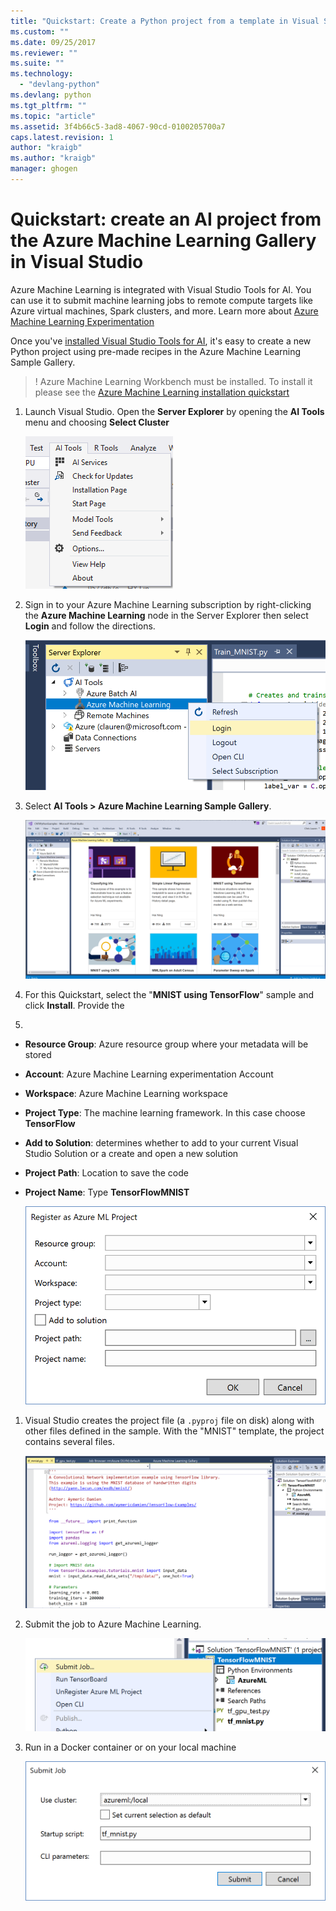 ```yaml
---
title: "Quickstart: Create a Python project from a template in Visual Studio | Microsoft Docs"
ms.custom: ""
ms.date: 09/25/2017
ms.reviewer: ""
ms.suite: ""
ms.technology:
  - "devlang-python"
ms.devlang: python
ms.tgt_pltfrm: ""
ms.topic: "article"
ms.assetid: 3f4b66c5-3ad8-4067-90cd-0100205700a7
caps.latest.revision: 1
author: "kraigb"
ms.author: "kraigb"
manager: ghogen
---
```


# Quickstart: create an AI project from the Azure Machine Learning Gallery in Visual Studio

Azure Machine Learning is integrated with Visual Studio Tools for AI. You can use it to submit machine learning jobs to remote compute targets like Azure virtual machines, Spark clusters, and more. Learn more about [Azure Machine Learning Experimentation](https://docs.microsoft.com/en-us/azure/machine-learning/preview/experimentation-service-configuration) 

Once you've [installed Visual Studio Tools for AI](installation.md), it's easy to create a new Python project using pre-made recipes in the Azure Machine Learning Sample Gallery.

> ! Azure Machine Learning Workbench must be installed. To install it please see the [Azure Machine Learning installation quickstart](https://docs.microsoft.com/en-us/azure/machine-learning/preview/quickstart-installation) 

1. Launch Visual Studio. Open the **Server Explorer** by opening the **AI Tools** menu and choosing **Select Cluster**	

    ![Cluster chooser](media/select-cluster.png)

1. Sign in to your Azure Machine Learning subscription by right-clicking the **Azure Machine Learning** node in the Server Explorer then select **Login** and follow the directions.

    ![login](media/azureml-login.png)
 
2. Select **AI Tools > Azure Machine Learning Sample Gallery**. 
	
    ![Sample gallery](media/gallery.png)

1. For this Quickstart, select the "**MNIST using TensorFlow**" sample and click **Install**. Provide the 
2.
 - **Resource Group**: Azure resource group where your metadata will be stored
 - **Account**: Azure Machine Learning experimentation Account
 - **Workspace**: Azure Machine Learning workspace
 - **Project Type**: The machine learning framework. In this case choose **TensorFlow**
 - **Add to Solution**: determines whether to add to your current Visual Studio Solution or a create and open a new solution
 - **Project Path**: Location to save the code
 - **Project Name**: Type **TensorFlowMNIST**
   

    ![Resulting project when using the Python Application template](media/new-AzureSampleProject.png)

1. Visual Studio creates the project file (a `.pyproj` file on disk) along with other files defined in the sample. With the "MNIST" template, the project contains several files.

    ![mnist](media/azml-mnist.png)

1. Submit the job to Azure Machine Learning. 

    ![mnist](media/submit-azml.png)

1. Run in a Docker container or on your local machine

    ![mnist](media/azml-local.png)